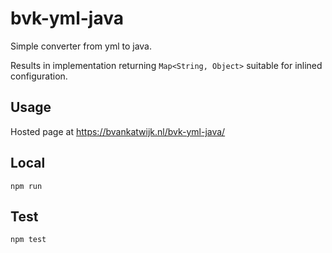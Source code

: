 # bvk-yml-java

Simple converter from yml to java. 

Results in implementation returning `Map<String, Object>` suitable for inlined configuration.

## Usage

Hosted page at https://bvankatwijk.nl/bvk-yml-java/

## Local
```shell
npm run
```

## Test
```shell
npm test
```

